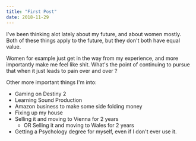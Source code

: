 ```yaml
---
title: "First Post"
date: 2018-11-29
---
```


I've been thinking alot lately about my future, and about women mostly. Both of these things apply to the future, but they don't both have equal value.

Women for example just get in the way from my experience, and more importantly make me feel like shit. What's the point of continuing to pursue that when it just leads to pain over and over ? 

Other more important things I'm into: 
  * Gaming on Destiny 2
  * Learning Sound Production
  * Amazon business to make some side folding money
  * Fixing up my house
  * Selling it and moving to Vienna for 2 years
    * OR Selling it and moving to Wales for 2 years
  * Getting a Psychology degree for myself, even if I don't ever use it.
